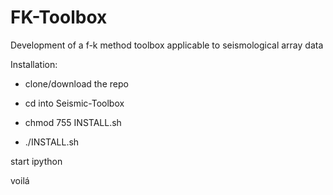 # FK-Toolbox
Development of a f-k method toolbox applicable to seismological array data 


Installation:

- clone/download the repo

- cd into Seismic-Toolbox

- chmod 755 INSTALL.sh

- ./INSTALL.sh



start ipython

voilá
